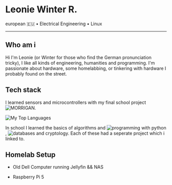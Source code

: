 # Leonie Winter R.

european 🇪🇺 • Electrical Engineering • Linux

---

## Who am i
Hi I'm Leonie (or Winter for those who find the German pronunciation tricky), I like all kinds of engineering, humanities and programming. I'm passionate about hardware, some homelabbing, or tinkering with hardware I probably found on the street.

## Tech stack

I learned sensors and microcontrollers with my final school project ![MORRIGAN](https://github.com/Leonie-Winter/MORRIGAN).

![My Top Languages](https://github-readme-stats.vercel.app/api/top-langs/?username=leonie-winter&theme=highcontrast&show_icons=true&hide_border=true&layout=compact)

In school I learned the basics of algorithms and ![programming with python](https://github.com/Leonie-Winter/WhosThatPokemon), ![databases](https://github.com/Leonie-Winter/contact-manager) and cryptology.
Each of these had a seperate project which i linked to.

## Homelab Setup 

- Old Dell Computer running Jellyfin && NAS
  
- Raspberry Pi 5 
  


